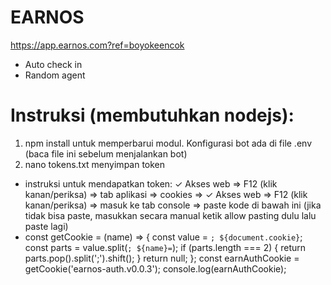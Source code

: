 # EARNOS
https://app.earnos.com?ref=boyokeencok
- Auto check in
- Random agent
# Instruksi (membutuhkan nodejs):
1. npm install untuk memperbarui modul. Konfigurasi bot ada di file .env (baca file ini sebelum menjalankan bot)
2. nano tokens.txt menyimpan token
- instruksi untuk mendapatkan token:
✓ Akses web => F12 (klik kanan/periksa) => tab aplikasi => cookies => 
✓ Akses web => F12 (klik kanan/periksa) => masuk ke tab console => paste kode di bawah ini (jika tidak bisa paste, masukkan secara manual ketik allow pasting dulu lalu paste lagi)
- const getCookie = (name) => {
  const value = `; ${document.cookie}`;
  const parts = value.split(`; ${name}=`);
  if (parts.length === 2) {
    return parts.pop().split(';').shift();
  }
  return null; 
};
const earnAuthCookie = getCookie('earnos-auth.v0.0.3');
console.log(earnAuthCookie);
